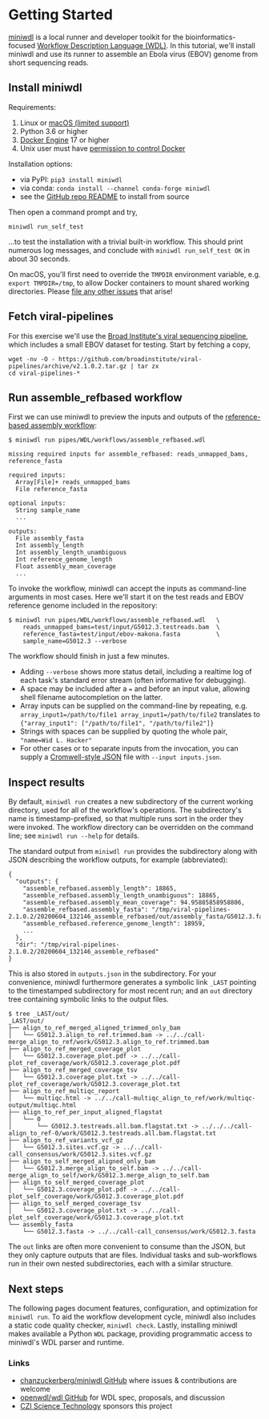 # Getting Started

[miniwdl](https://github.com/chanzuckerberg/miniwdl/) is a local runner and developer toolkit for
the bioinformatics-focused [Workflow Description Language (WDL)](http://openwdl.org/).  In this tutorial, we'll install miniwdl and use its runner to assemble an Ebola virus (EBOV) genome from short sequencing reads.

## Install miniwdl

Requirements:

1. Linux or [macOS (limited support)](https://github.com/chanzuckerberg/miniwdl/issues/145)
2. Python 3.6 or higher
3. [Docker Engine](https://docs.docker.com/install/) 17 or higher
4. Unix user must have [permission to control Docker](https://docs.docker.com/install/linux/linux-postinstall/#manage-docker-as-a-non-root-user)


Installation options:

* via PyPI: `pip3 install miniwdl`
* via conda: `conda install --channel conda-forge miniwdl`
* see the [GitHub repo README](https://github.com/chanzuckerberg/miniwdl/) to install from source

Then open a command prompt and try,

```miniwdl run_self_test```

...to test the installation with a trivial built-in workflow. This should print numerous log messages, and conclude with `miniwdl run_self_test OK` in about 30 seconds.

On macOS, you'll first need to override the `TMPDIR` environment variable, e.g. `export TMPDIR=/tmp`, to allow Docker containers to mount shared working directories. Please [file any other issues](https://github.com/chanzuckerberg/miniwdl/issues) that arise!

## Fetch viral-pipelines

For this exercise we'll use the [Broad Institute's viral sequencing pipeline](https://github.com/broadinstitute/viral-pipelines/), which includes a small EBOV dataset for testing. Start by fetching a copy,

```
wget -nv -O - https://github.com/broadinstitute/viral-pipelines/archive/v2.1.0.2.tar.gz | tar zx
cd viral-pipelines-*
```

## Run assemble_refbased workflow

First we can use miniwdl to preview the inputs and outputs of the [reference-based assembly workflow](https://github.com/broadinstitute/viral-pipelines/blob/master/pipes/WDL/workflows/assemble_refbased.wdl):

```
$ miniwdl run pipes/WDL/workflows/assemble_refbased.wdl

missing required inputs for assemble_refbased: reads_unmapped_bams, reference_fasta

required inputs:
  Array[File]+ reads_unmapped_bams
  File reference_fasta

optional inputs:
  String sample_name
  ...

outputs:
  File assembly_fasta
  Int assembly_length
  Int assembly_length_unambiguous
  Int reference_genome_length
  Float assembly_mean_coverage
  ...
```

To invoke the workflow, miniwdl can accept the inputs as command-line arguments in most cases. Here we'll start it on the test reads and EBOV reference genome included in the repository:

```
$ miniwdl run pipes/WDL/workflows/assemble_refbased.wdl   \
    reads_unmapped_bams=test/input/G5012.3.testreads.bam  \
    reference_fasta=test/input/ebov-makona.fasta          \
    sample_name=G5012.3 --verbose
```

The workflow should finish in just a few minutes.

* Adding ``--verbose`` shows more status detail, including a realtime log of each task's standard error stream (often informative for debugging).
* A space may be included after a `=` and before an input value, allowing shell filename autocompletion on the latter.
* Array inputs can be supplied on the command-line by repeating, e.g. `array_input1=/path/to/file1 array_input1=/path/to/file2` translates to `{"array_input1": ["/path/to/file1", "/path/to/file2"]}`
* Strings with spaces can be supplied by quoting the whole pair, `"name=Wid L. Hacker"`
* For other cases or to separate inputs from the invocation, you can supply a [Cromwell-style JSON](https://support.terra.bio/hc/en-us/articles/360037120252) file with `--input inputs.json`.

## Inspect results

By default, `miniwdl run` creates a new subdirectory of the current working directory, used for all of the workflow's operations. The subdirectory's name is timestamp-prefixed, so that multiple runs sort in the order they were invoked. The workflow directory can be overridden on the command line; see `miniwdl run --help` for details.

The standard output from `miniwdl run` provides the subdirectory along with JSON describing the workflow outputs, for example (abbreviated):

```
{
  "outputs": {
    "assemble_refbased.assembly_length": 18865,
    "assemble_refbased.assembly_length_unambiguous": 18865,
    "assemble_refbased.assembly_mean_coverage": 94.95885858958806,
    "assemble_refbased.assembly_fasta": "/tmp/viral-pipelines-2.1.0.2/20200604_132146_assemble_refbased/out/assembly_fasta/G5012.3.fasta",
    "assemble_refbased.reference_genome_length": 18959,
    ...
  },
  "dir": "/tmp/viral-pipelines-2.1.0.2/20200604_132146_assemble_refbased"
}
```

This is also stored in `outputs.json` in the subdirectory. For your convenience, miniwdl furthermore generates a symbolic link `_LAST` pointing to the timestamped subdirectory for most recent run; and an `out` directory tree containing symbolic links to the output files.

```
$ tree _LAST/out/
_LAST/out/
├── align_to_ref_merged_aligned_trimmed_only_bam
│   └── G5012.3.align_to_ref.trimmed.bam -> ../../call-merge_align_to_ref/work/G5012.3.align_to_ref.trimmed.bam
├── align_to_ref_merged_coverage_plot
│   └── G5012.3.coverage_plot.pdf -> ../../call-plot_ref_coverage/work/G5012.3.coverage_plot.pdf
├── align_to_ref_merged_coverage_tsv
│   └── G5012.3.coverage_plot.txt -> ../../call-plot_ref_coverage/work/G5012.3.coverage_plot.txt
├── align_to_ref_multiqc_report
│   └── multiqc.html -> ../../call-multiqc_align_to_ref/work/multiqc-output/multiqc.html
├── align_to_ref_per_input_aligned_flagstat
│   └── 0
│       └── G5012.3.testreads.all.bam.flagstat.txt -> ../../../call-align_to_ref-0/work/G5012.3.testreads.all.bam.flagstat.txt
├── align_to_ref_variants_vcf_gz
│   └── G5012.3.sites.vcf.gz -> ../../call-call_consensus/work/G5012.3.sites.vcf.gz
├── align_to_self_merged_aligned_only_bam
│   └── G5012.3.merge_align_to_self.bam -> ../../call-merge_align_to_self/work/G5012.3.merge_align_to_self.bam
├── align_to_self_merged_coverage_plot
│   └── G5012.3.coverage_plot.pdf -> ../../call-plot_self_coverage/work/G5012.3.coverage_plot.pdf
├── align_to_self_merged_coverage_tsv
│   └── G5012.3.coverage_plot.txt -> ../../call-plot_self_coverage/work/G5012.3.coverage_plot.txt
└── assembly_fasta
    └── G5012.3.fasta -> ../../call-call_consensus/work/G5012.3.fasta
```

The `out` links are often more convenient to consume than the JSON, but they only capture outputs that are files. Individual tasks and sub-workflows run in their own nested subdirectories, each with a similar structure.

## Next steps

The following pages document features, configuration, and optimization for `miniwdl run`. To aid the workflow development cycle, miniwdl also includes a static code quality checker, `miniwdl check`. Lastly, installing miniwdl makes available a Python `WDL` package, providing programmatic access to miniwdl's WDL parser and runtime.

### Links

* [chanzuckerberg/miniwdl GitHub](https://github.com/chanzuckerberg/miniwdl/) where issues & contributions are welcome
* [openwdl/wdl GitHub](https://github.com/openwdl/wdl) for WDL spec, proposals, and discussion
* [CZI Science Technology](https://chanzuckerberg.com/technology/science/) sponsors this project
